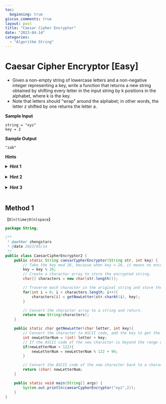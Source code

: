 ```yaml
---
toc:
  beginning: true
giscus_comments: true
layout: post
title: "Caesar Cipher Encryptor"
date: "2023-04-14"
categories:
  - "Algorithm String"
---
```


# Caesar Cipher Encryptor [Easy]

- Given a non-empty string of lowercase letters and a non-negative integer representing a key, write a function that returns a new string obtained by shifting every letter in the input string by k positions in the alphabet, where k is the key.
- Note that letters should "wrap" around the alphabet; in other words, the letter z shifted by one returns the letter a.

**Sample Input**

```
string = "xyz"
key = 2
```

**Sample Output**

```
"zab"
```



**Hints**
<br>

<details> <summary><b>Hint 1</b></summary>
    <br>
    <i><strong> Most languages have built-in functions that give you the Unicode value of a character as well as the character corresponding to a Unicode value. Consider using such functions to determine which letters the input string's letters should be mapped to. </strong></i>
</details>





<br>

<details> <summary><b>Hint 2</b></summary>
    <br>
    <i><strong> Try creating your own mapping of letters to codes. In other words, try associating each letter in the alphabet with a specific number - its position in the alphabet, for instance - and using that to determine which letters the input string's letters should be mapped to. </strong></i>
</details>



<br>

<details> <summary><b>Hint 3</b></summary>
    <br>
    <i><strong> How do you handle cases where a letter gets shifted to a position that requires wrapping around the alphabet? What about cases where the key is very large and causes multiple wrappings around the alphabet? The modulo operator should be your friend here.</strong></i>
</details>



<br>

## Method 1

```tex
【O(n)time∣O(n)space】
```

```java
package String;

/**
 * @author zhengstars
 * @date 2023/05/14
 */
public class CaesarCipherEncryptor2 {
    public static String caesarCypherEncryptor(String str, int key) {
        // Take the key mod 26, because when key = 26, it means no encryption.
        key = key % 26;
        // Create a character array to store the encrypted string.
        char[] characters = new char[str.length()];

        // Traverse each character in the original string and store the encrypted character in the character array.
        for(int i = 0; i < characters.length; i++){
            characters[i] = getNewLetter(str.charAt(i), key);
        }

        // Convert the character array to a string and return.
        return new String(characters);
    }

    public static char getNewLetter(char letter, int key){
        // Convert the character to ASCII code, add the key to get the ASCII code of the new character.
        int newLetterNum = (int) letter + key;
        // If the ASCII code of the new character is beyond the range of lowercase letters (97 ~ 122), it needs to wrap around to a ~ z.
        if(newLetterNum > 122){
            newLetterNum = newLetterNum % 122 + 96;
        }

        // Convert the ASCII code of the new character back to a character and return.
        return (char) newLetterNum;
    }

    public static void main(String[] args) {
        System.out.println(caesarCypherEncryptor("xyz",2));
    }
}
```

